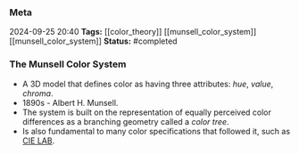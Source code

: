 ### Meta
2024-09-25 20:40
**Tags:** [[color_theory]] [[munsell_color_system]] [[munsell_color_system]]
**Status:** #completed  

### The Munsell Color System
- A 3D model that defines color as having three attributes: *hue*, *value*, *chroma*.
- 1890s - Albert H. Munsell.
- The system is built on the representation of equally perceived color differences as a branching geometry called a *color tree*.
- Is also fundamental to many color specifications that followed it, such as [CIE LAB]([[cie_lab_color_space]]).